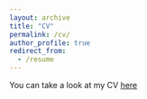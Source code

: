 ```yaml
---
layout: archive
title: "CV"
permalink: /cv/
author_profile: true
redirect_from:
  - /resume
---
```


You can take a look at my CV [here]("https://github.com/violeta-haas/violeta-haas.github.io/tree/master/files/CV_Haas_Violeta.pdf")


